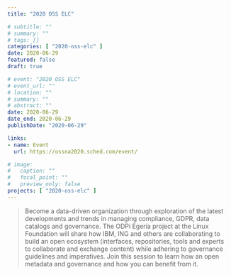 ```yaml
---
title: "2020 OSS ELC"

# subtitle: ""
# summary: ""
# tags: []
categories: [ "2020-oss-elc" ]
date: 2020-06-29
featured: false
draft: true

# event: "2020 OSS ELC"
# event_url: ""
# location: ""
# summary: ""
# abstract: ""
date: 2020-06-29
date_end: 2020-06-29
publishDate: "2020-06-29"

links:
- name: Event
  url: https://ossna2020.sched.com/event/

# image:
#   caption: ""
#   focal_point: ""
#   preview_only: false
projects: [ "2020-oss-elc" ]
---
```


> Become a data-driven organization through exploration of the latest developments and trends in managing compliance, GDPR, data catalogs and governance. The ODPi Egeria project at the Linux Foundation will share how IBM, ING and others are collaborating to build an open ecosystem (interfaces, repositories, tools and experts to collaborate and exchange content) while adhering to governance guidelines and imperatives. Join this session to learn how an open metadata and governance and how you can benefit from it.
